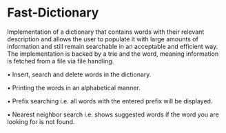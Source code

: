 # Fast-Dictionary

Implementation of a dictionary that contains words with their relevant description and allows the user to populate it with large amounts of information and still remain searchable in an acceptable and efficient way. The implementation is backed by a trie and the word, meaning information is fetched from a file via file handling.

• Insert, search and delete words in the dictionary.

• Printing the words in an alphabetical manner.

• Prefix searching i.e. all words with the entered prefix will be displayed.

• Nearest neighbor search i.e. shows suggested words if the word you are looking for is not found.
